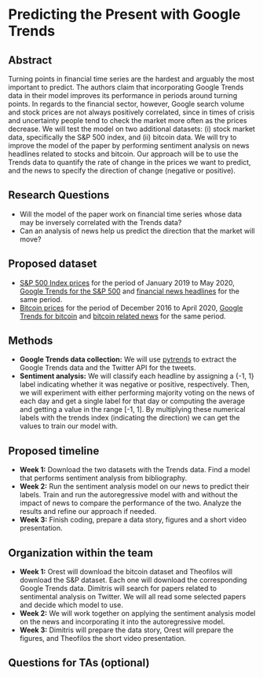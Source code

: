 # Predicting the Present with Google Trends

## Abstract

Turning points in financial time series are the hardest and arguably the most important to predict. The authors claim that incorporating Google Trends data in their model improves its performance in periods around turning points. In regards to the financial sector, however, Google search volume and stock prices are not always positively correlated, since in times of crisis and uncertainty people tend to check the market more often as the prices decrease. We will test the model on two additional datasets: (i) stock market data, specifically the S&P 500 index, and (ii) bitcoin data. We will try to improve the model of the paper by performing sentiment analysis on news headlines related to stocks and bitcoin. Our approach will be to use the Trends data to quantify the rate of change in the prices we want to predict, and the news to specify the direction of change (negative or positive).

## Research Questions

* Will the model of the paper work on financial time series whose data may be inversely correlated with the Trends data?
* Can an analysis of news help us predict the direction that the market will move?

## Proposed dataset

* [S&P 500 Index prices](https://finance.yahoo.com/quote/%5EGSPC/) for the period of January 2019 to May 2020, [Google Trends for the S&P 500](https://trends.google.com/trends/explore?date=2019-01-01%202020-05-31&geo=US&q=%2Fm%2F016yss) and [financial news headlines](https://www.kaggle.com/miguelaenlle/massive-stock-news-analysis-db-for-nlpbacktests?select=analyst_ratings_processed.csv) for the same period.
* [Bitcoin prices](https://www.coindesk.com/price/bitcoin) for the period of December 2016 to April 2020, [Google Trends for bitcoin](https://trends.google.com/trends/explore?date=today%205-y&geo=US&q=%2Fm%2F05p0rrx) and [bitcoin related news](https://www.kaggle.com/asahicantu/cryptocurency-cointelegraph-newsfeed?select=cointelegraph_news_content.csv) for the same period.

## Methods

* **Google Trends data collection:** We will use [pytrends](https://pypi.org/project/pytrends/) to extract the Google Trends data and the Twitter API for the tweets.
* **Sentiment analysis:** We will classify each headline by assigning a {-1, 1} label indicating whether it was negative or positive, respectively. Then, we will experiment with either performing majority voting on the news of each day and get a single label for that day or computing the average and getting a value in the range [-1, 1]. By multiplying these numerical labels with the trends index (indicating the direction) we can get the values to train our model with.

## Proposed timeline

* **Week 1:** Download the two datasets with the Trends data. Find a model that performs sentiment analysis from bibliography.
* **Week 2:** Run the sentiment analysis model on our news to predict their labels. Train and run the autoregressive model with and without the impact of news to compare the performance of the two. Analyze the results and refine our approach if needed.
* **Week 3:** Finish coding, prepare a data story, figures and a short video presentation.

## Organization within the team

* **Week 1:** Orest will download the bitcoin dataset and Theofilos will download the S&P dataset. Each one will download the corresponding Google Trends data. Dimitris will search for papers related to sentimental analysis on Twitter. We will all read some selected papers and decide which model to use.
* **Week 2:** We will work together on applying the sentiment analysis model on the news and incorporating it into the autoregressive model.
* **Week 3:** Dimitris will prepare the data story, Orest will prepare the figures, and Theofilos the short video presentation.

## Questions for TAs (optional)
